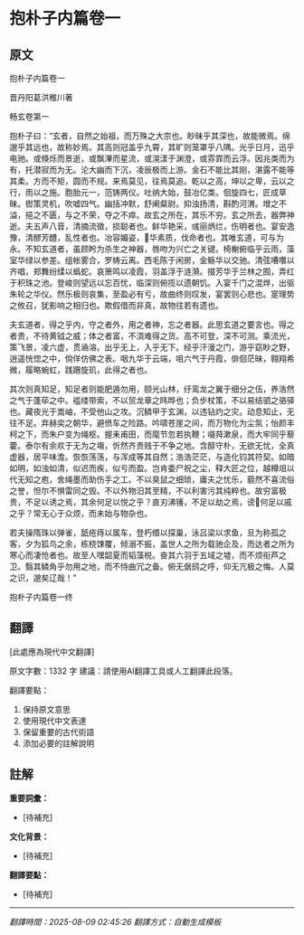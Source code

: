 # 抱朴子内篇卷一

## 原文

抱朴子内篇卷一

晋丹阳葛洪稚川著

畅玄卷第一

抱朴子曰：“玄者，自然之始祖，而万殊之大宗也。眇昧乎其深也，故能微焉。绵邈乎其远也，故称妙焉。其高则冠盖乎九霄，其旷则笼罩乎八隅。光乎日月，迅乎电驰。或倏烁而景逝，或飘滭而星流，或滉漾于渊澄，或雰霏而云浮。因兆类而为有，托潜寂而为无。沦大幽而下沉，凌辰极而上游。金石不能比其刚，湛露不能等其柔。方而不矩，圆而不规。来焉莫见，往焉莫追。乾以之高，坤以之卑，云以之行，雨以之施。胞胎元一，范铸两仪。吐纳大始，鼓冶亿类。佪旋四七，匠成草昧。辔策灵机，吹嘘四气。幽括冲默，舒阐粲尉。抑浊扬清，斟酌河渭。增之不溢，挹之不匮，与之不荣，夺之不瘁。故玄之所在，其乐不穷。玄之所去，器弊神逝。夫五声八音，清摘流徵，损聪者也。鲜华艳采，彧丽炳烂，伤明者也。宴安逸豫，清醪芳醴，乱性者也。冶容媚姿，𫓪华素质，伐命者也。其唯玄道，可与为永。不知玄道者，虽顾盻为杀生之神器，唇吻为兴亡之关键。椅榭俯临乎云雨，藻室华绿以参差。组帐雾合，罗帱云离。西毛陈于闲房，金觞华以交驰。清弦嘈囋以齐唱，郑舞纷䋴以蟡蛇。哀箫鸣以凌霞，羽盖浮于涟漪。掇芳华于兰林之囿，弄红于积珠之池。登峻则望远以忘百忧，临深则俯揽以遗朝饥。入宴千门之混烨，出驱朱轮之华仪。然乐极则哀集，至盈必有亏，故曲终则叹发，宴罢则心悲也。寔理势之攸召，犹影响之相归也。欺假借而非真，故物往若有遗也。

夫玄道者，得之乎内，守之者外，用之者神，忘之者器。此思玄道之要言也。得之者贵，不待黄钺之威；体之者富，不湏难得之货。高不可登，深不可测。乘流光，策飞景，凌六虚，贯㴠溶。出乎无上，入乎无下。经乎汗漫之门，游乎窈眇之野，逍遥恍惚之中，倘佯仿佛之表。咽九华于云端，咀六气于丹霞，俳佪茫昧，翱翔希微，履略蜿虹，践跚旋玑，此得之者也。

其次则真知足，知足者则能肥遁勿用，颐光山林，纡鸾龙之翼于细分之伍，养浩然之气于蓬荜之中。褴缕带索，不以贸龙章之𬀩晔也；负步杖策，不以易结驷之骆驿也。藏夜光于嵩岫，不受他山之攻。沉鳞甲于玄渊，以违钻灼之灾。动息知止，无往不足。弃赫奕之朝华，避偾车之险路。吟啸苍崖之间，而万物化为尘氛；怡颜丰柯之下，而朱户变为绳枢。握耒甫田，而麾节忽若执鞭；啜荈漱泉，而大牢同乎藜藿。泰尔有余欢于无为之塲，忻然齐贵贱于不争之地。含醇守朴，无欲无忧，全真虚器，居平味澹。恢恢荡荡，与浑成等其自然；浩浩茫茫，与造化钧其符契。如暗如明，如浊如清，似迟而疾，似亏而盈。岂肯委尸祝之尘，释大匠之位，越樽俎以代无知之庖，舍绳墨而助伤手之工。不以臭鼠之细琐，庸夫之忧乐，藐然不喜流俗之誉，怛尔不惧雷同之毁。不以外物汨其至精，不以利害污其纯粹也。故穷富极贵，不足以诱之焉，其余何足以悦之乎？直刃沸镬，不足以劫之焉，谤𮙋何足以戚之乎？常无心于众烦，而未始与物杂也。

若夫操隋珠以弹雀，舐疮痔以属车，登朽缗以探巢，泳吕梁以求鱼，旦为称孤之客，夕为狐鸟之余，栋桡𫗧覆，倾溺不振，盖世人之所为载驰企及，而达者之所为寒心而凄怆者也。故至人嘿韶夏而韬藻棁。奋其六羽于五域之墟，而不烦衔芦之卫。翳其鳞角乎勿用之地，而不恃曲冗之备。俯无倨鸱之呼，仰无亢极之悔。人莫之识，邈矣辽哉！”

抱朴子内篇卷一终

## 翻譯

[此處應為現代中文翻譯]

原文字數：1332 字
建議：請使用AI翻譯工具或人工翻譯此段落。

翻譯要點：
1. 保持原文意思
2. 使用現代中文表達
3. 保留重要的古代術語
4. 添加必要的註解說明


## 註解

**重要詞彙：**
- [待補充]

**文化背景：**
- [待補充]

**翻譯要點：**
- [待補充]

---
*翻譯時間：2025-08-09 02:45:26*
*翻譯方式：自動生成模板*
